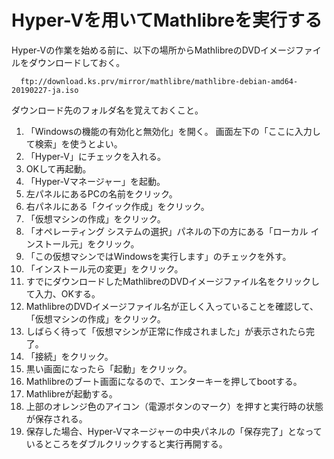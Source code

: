 # Hyper-Vを用いてMathlibreを実行する

Hyper-Vの作業を始める前に、以下の場所からMathlibreのDVDイメージファイルをダウンロードしておく。
```
  ftp://download.ks.prv/mirror/mathlibre/mathlibre-debian-amd64-20190227-ja.iso
```

ダウンロード先のフォルダ名を覚えておくこと。
1. 「Windowsの機能の有効化と無効化」を開く。
画面左下の「ここに入力して検索」を使うとよい。  
1. 「Hyper-V」にチェックを入れる。
1. OKして再起動。
1. 「Hyper-Vマネージャー」を起動。
1. 左パネルにあるPCの名前をクリック。
1. 右パネルにある「クイック作成」をクリック。
1. 「仮想マシンの作成」をクリック。
1. 「オペレーティング システムの選択」パネルの下の方にある「ローカル インストール元」をクリック。
1. 「この仮想マシンではWindowsを実行します」のチェックを外す。
1. 「インストール元の変更」をクリック。
1. すでにダウンロードしたMathlibreのDVDイメージファイル名をクリックして入力、OKする。
1. MathlibreのDVDイメージファイル名が正しく入っていることを確認して、「仮想マシンの作成」をクリック。
1. しばらく待って「仮想マシンが正常に作成されました」が表示されたら完了。
1. 「接続」をクリック。
1. 黒い画面になったら「起動」をクリック。
1. Mathlibreのブート画面になるので、エンターキーを押してbootする。
1. Mathlibreが起動する。
1. 上部のオレンジ色のアイコン（電源ボタンのマーク）を押すと実行時の状態が保存される。
1. 保存した場合、Hyper-Vマネージャーの中央パネルの「保存完了」となっているところをダブルクリックすると実行再開する。
